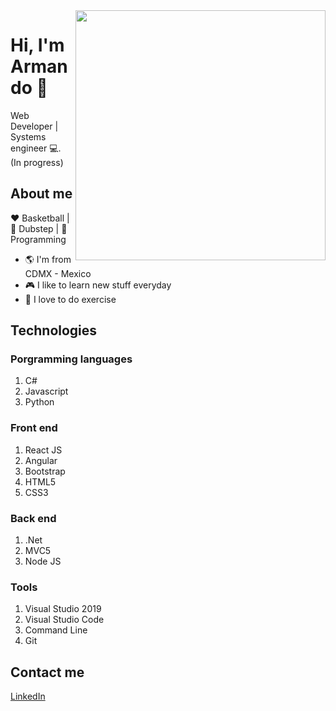 <img align="right" width="400" height="400" src="https://images.unsplash.com/photo-1595259734744-a1d3d69d61f5?ixlib=rb-1.2.1&ixid=eyJhcHBfaWQiOjEyMDd9&auto=format&fit=crop&w=634&q=80">


# Hi, I'm Armando :avocado:

Web Developer | Systems engineer :computer:. (In progress)

## About me 

:heart: Basketball | :black_heart: Dubstep | :blue_heart: Programming

- :earth_americas: I'm from CDMX - Mexico
- :video_game: I like to learn new stuff everyday
- :muscle: I love to do exercise

## Technologies

### Porgramming languages

1. C#
2. Javascript 
3. Python

### Front end 

1. React JS
2. Angular
3. Bootstrap
4. HTML5
5. CSS3

### Back end

1. .Net
2. MVC5
3. Node JS

### Tools

1. Visual Studio 2019
2. Visual Studio Code
3. Command Line
4. Git

## Contact me

[LinkedIn](https://www.linkedin.com/in/armandonery34/)
